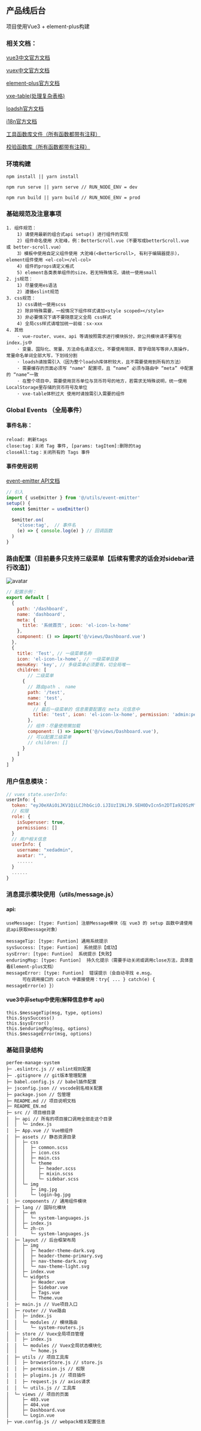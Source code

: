 ## 产品线后台
项目使用Vue3 + element-plus构建

### 相关文档：

[vue3中文官方文档](https://vue3js.cn/docs/zh/)

[vuex中文官方文档](https://vuex.vuejs.org/zh/)

[element-plus官方文档](https://element-plus.gitee.io/#/zh-CN/component/installation)

[vxe-table(处理复杂表格)](https://xuliangzhan_admin.gitee.io/vxe-table/v4/table/start/upgrade)

[loadsh官方文档](https://www.lodashjs.com/)

[i18n官方文档](https://kazupon.github.io/vue-i18n/zh/)

[工具函数库文件（所有函数都带有注释）](./src/utils/utils.js)

[校验函数库（所有函数都带有注释）](./src/utils/verification.js)

### 环境构建
```
npm install || yarn install
```

```
npm run serve || yarn serve // RUN_NODE_ENV = dev
```

```
npm run build || yarn build // RUN_NODE_ENV = prod
```

### 基础规范及注意事项
```
1. 组件规范：
    1) 请使用最新的组合式api setup() 进行组件的实现
    2) 组件命名使用 大驼峰，例：BetterScroll.vue（不要写成betterScroll.vue 或 better-scroll.vue）
    3）模板中使用自定义组件使用 大驼峰(<BetterScroll>, 有利于编辑器提示)，element组件使用 <el-col></el-col>
    4) 组件的props请定义格式
    5) element各类表单组件的size，若无特殊情况，请统一使用small
2. js规范：
    1) 尽量使用es语法
    2) 遵循eslint规范
3. css规范：
    1) css请统一使用scss
    2) 除非特殊需要，一般情况下组件样式请加<style scoped></style>
    3) 非必要情况下请不要随意定义全局 css样式
    4) 全局css样式请增加统一前缀：sx-xxx
4. 其他
    · vue-router、vuex、api 等请按照需求进行模块拆分，非公共模块请不要写在index.js中
    · 变量、国际化、常量、方法命名请语义化，不要使用简拼、首字母简写等非人类操作，常量命名单词全部大写，下划线分割
    · loadsh请按需引入（因为整个loadsh库体积较大，且不需要使用到所有的方法）
    · 需要缓存的页面必须写 "name" 配置项，且 “name” 必须与路由中 “meta” 中配置的 “name”一致
    · 在整个项目中，需要使用货币单位与货币符号的地方，若需求无特殊说明，统一使用LocalStorage里存储的货币符号及单位
    · vxe-table体积过大 使用时请按需引入需要的组件
```

### Global Events （全局事件）
#### 事件名称：
```
reload: 刷新tags
close:tag：关闭 Tag 事件, [params: tagItem]:删除的tag
closeAll:tag：关闭所有的 Tags 事件
```
#### 事件使用说明
[event-emitter API文档](./src/utils/EVENT-EMITTER.md)
```js
// 引入 
import { useEmitter } from '@/utils/event-emitter'
setup() {
  const $emitter = useEmitter()

  $emitter.on(
    'close:tag',  // 事件名
    (e) => { console.log(e) } // 回调函数
  )
}
```

### 路由配置（目前最多只支持三级菜单【后续有需求的话会对sidebar进行改造】）
![avatar](./md-img/md-01.png)
```js
// 配置示例：
export default [
  {
    path: '/dashboard',
    name: 'dashboard',
    meta: {
      title: '系统首页', icon: 'el-icon-lx-home'
    },
    component: () => import('@/views/Dashboard.vue')
  },
  {
    title: 'Test', // 一级菜单名称
    icon: 'el-icon-lx-home', // 一级菜单目录
    menuKey: 'key', // 多级菜单必须要有，切全局唯一
    children: [
        // 二级菜单
      {
        // 路由path 、 name
        path: '/test',
        name: 'test',
        meta: {
          // 最后一级菜单的 信息需要配置在 meta 元信息中
          title: 'test', icon: 'el-icon-lx-home', permission: 'admin:permission' // 权限
        },
        // 组件：尽量使用懒加载
        component: () => import('@/views/Dashboard.vue'),
        // 可以配置三级菜单
        // children: []
      }
    ]
  }
]
```

### 用户信息模块：
```js
// vuex state.userInfo:
userInfo: {
  token: "eyJ0eXAiOiJKV1QiLCJhbGciO.iJIUzI1NiJ9.SEH0DvIcn5n2DTIa920SzM"
  // 权限
  role: {
    isSuperuser: true, 
    permissions: []
  }
  // 用户相关信息
  userInfo: {
    username: "xedadmin",
    avatar: "",
    ......
  }
  ......
}
```

### 消息提示模块使用（utils/message.js）
#### api: 
```
useMessage: [type: Funtion] 注册Message模块（在 vue3 的 setup 函数中请使用此api获取message对象）

messageTip: [type: Funtion] 通用系统提示
sysSuccess: [type: Funtion]  系统提示【成功】
sysError: [type: Funtion]  系统提示【失败】
enduringMsg: [type: Funtion]  持久化提示（需要手动关闭或调用close方法，具体查看Element-plus文档）
messageError: [type: Funtion]  错误提示（会自动寻找 e.msg，
      可在调用接口的 catch 中直接使用：try{ ... } catch(e) { messageError(e) }）
```
#### vue3中非setup中使用(解释信息参考 api)
```
this.$messageTip(msg, type, options)
this.$sysSuccess()
this.$sysError()
this.$enduringMsg(msg, options)
this.$messageError(msg, options)
```

### 基础目录结构
```
perfee-manage-system
├─ .eslintrc.js // eslint规则配置
├─ .gitignore // git版本管理配置
├─ babel.config.js // babel插件配置
├─ jsconfig.json // vscode别名相关配置
├─ package.json // 包管理
├─ README.md // 项目说明文档
├─ README_EN.md
├─ src // 项目根目录
│  ├─ api // 所有的项目接口调用全部走这个目录
│  │  └─ index.js
│  ├─ App.vue // Vue根组件
│  ├─ assets // 静态资源目录
│  │  ├─ css
│  │  │  ├─ common.scss
│  │  │  ├─ icon.css
│  │  │  ├─ main.css
│  │  │  └─ theme
│  │  │     ├─ header.scss
│  │  │     ├─ mixin.scss
│  │  │     └─ sidebar.scss
│  │  └─ img
│  │     ├─ img.jpg
│  │     └─ login-bg.jpg
│  ├─ components // 通用组件模块
│  ├─ lang // 国际化模块
│  │  ├─ en
│  │  │  └─ system-languages.js
│  │  ├─ index.js
│  │  └─ zh-cn
│  │     └─ system-languages.js
│  ├─ layout // 后台框架布局
│  │  ├─ img
│  │  │  ├─ header-theme-dark.svg
│  │  │  ├─ header-theme-primary.svg
│  │  │  ├─ nav-theme-dark.svg
│  │  │  └─ nav-theme-light.svg
│  │  ├─ index.vue
│  │  └─ widgets
│  │     ├─ Header.vue
│  │     ├─ Sidebar.vue
│  │     ├─ Tags.vue
│  │     └─ Theme.vue
│  ├─ main.js // Vue项目入口
│  ├─ router // Vue路由
│  │  ├─ index.js
│  │  └─ modules // 模块路由
│  │     └─ system-routers.js
│  ├─ store // Vuex全局项目管理
│  │  ├─ index.js
│  │  └─ modules // Vuex全局状态模块化
│  │     └─ home.js
│  ├─ utils // 项目工具库
│  │  ├─ browserStore.js // store.js
│  │  ├─ permission.js // 权限
│  │  ├─ plugins.js // 项目插件
│  │  ├─ request.js // axios请求
│  │  └─ utils.js // 工具库
│  └─ views // 项目的页面
│     ├─ 403.vue
│     ├─ 404.vue
│     ├─ Dashboard.vue
│     └─ Login.vue
├─ vue.config.js // webpack相关配置信息
```
